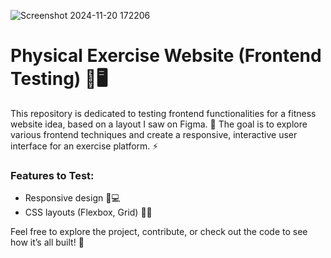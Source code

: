 ![Screenshot 2024-11-20 172206](https://github.com/user-attachments/assets/1708dd40-e443-42b5-bd54-57184811ddc3)

<h1>Physical Exercise Website (Frontend Testing) 💪🖥️</h1>

<p>This repository is dedicated to testing frontend functionalities for a fitness website idea, based on a layout I saw on Figma. 🚀 The goal is to explore various frontend techniques and create a responsive, interactive user interface for an exercise platform. ⚡️</p>

<h3>Features to Test:</h3>
<ul>
  <li>Responsive design 📱💻</li>
  <li>CSS layouts (Flexbox, Grid) 🧑‍🏫</li>
</ul>

<p>Feel free to explore the project, contribute, or check out the code to see how it’s all built! 🤩</p>
